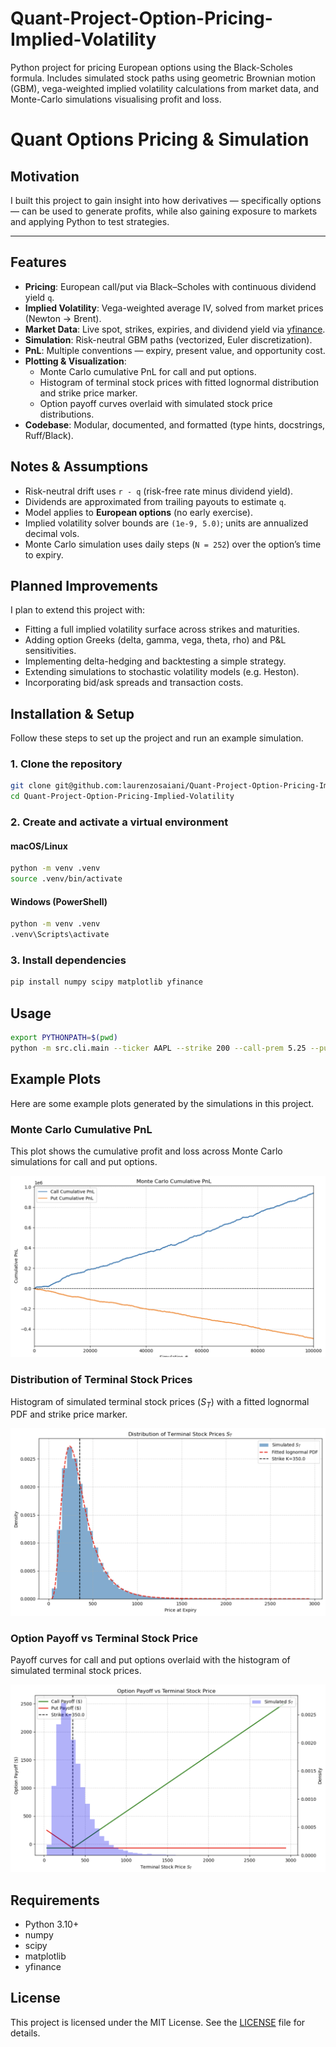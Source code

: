 # Quant-Project-Option-Pricing-Implied-Volatility
Python project for pricing European options using the Black-Scholes formula. Includes simulated stock paths using geometric Brownian motion (GBM), vega-weighted implied volatility calculations from market data, and Monte-Carlo simulations visualising profit and loss.

# Quant Options Pricing & Simulation

## Motivation
I built this project to gain insight into how derivatives — specifically options — can be used to generate profits, while also gaining exposure to markets and applying Python to test strategies.

---

## Features
- **Pricing**: European call/put via Black–Scholes with continuous dividend yield `q`.
- **Implied Volatility**: Vega-weighted average IV, solved from market prices (Newton → Brent).
- **Market Data**: Live spot, strikes, expiries, and dividend yield via [yfinance](https://github.com/ranaroussi/yfinance).
- **Simulation**: Risk-neutral GBM paths (vectorized, Euler discretization).
- **PnL**: Multiple conventions — expiry, present value, and opportunity cost.
- **Plotting & Visualization**: 
  - Monte Carlo cumulative PnL for call and put options.
  - Histogram of terminal stock prices with fitted lognormal distribution and strike price marker.
  - Option payoff curves overlaid with simulated stock price distributions.
- **Codebase**: Modular, documented, and formatted (type hints, docstrings, Ruff/Black).

## Notes & Assumptions
- Risk-neutral drift uses `r - q` (risk-free rate minus dividend yield).
- Dividends are approximated from trailing payouts to estimate `q`.
- Model applies to **European options** (no early exercise).
- Implied volatility solver bounds are `(1e-9, 5.0)`; units are annualized decimal vols.
- Monte Carlo simulation uses daily steps (`N = 252`) over the option’s time to expiry.
  
## Planned Improvements
I plan to extend this project with:
- Fitting a full implied volatility surface across strikes and maturities.
- Adding option Greeks (delta, gamma, vega, theta, rho) and P&L sensitivities.
- Implementing delta-hedging and backtesting a simple strategy.
- Extending simulations to stochastic volatility models (e.g. Heston).
- Incorporating bid/ask spreads and transaction costs.

## Installation & Setup

Follow these steps to set up the project and run an example simulation.

### 1. Clone the repository

```bash
git clone git@github.com:laurenzosaiani/Quant-Project-Option-Pricing-Implied-Volatility.git
cd Quant-Project-Option-Pricing-Implied-Volatility

```
### 2. Create and activate a virtual environment 

#### macOS/Linux
```bash
python -m venv .venv
source .venv/bin/activate

```


#### Windows (PowerShell)
```bash
python -m venv .venv
.venv\Scripts\activate

```

### 3. Install dependencies

```bash
pip install numpy scipy matplotlib yfinance

```

## Usage

```bash
export PYTHONPATH=$(pwd)
python -m src.cli.main --ticker AAPL --strike 200 --call-prem 5.25 --put-prem 4.80 --expiry-years 0.25 --rate 0.04 --sims 10000

```

## Example Plots

Here are some example plots generated by the simulations in this project.

### Monte Carlo Cumulative PnL
This plot shows the cumulative profit and loss across Monte Carlo simulations for call and put options.

![Monte Carlo Cumulative PnL](images/cumulative_pnl_plot.png)

### Distribution of Terminal Stock Prices
Histogram of simulated terminal stock prices ($S_T$) with a fitted lognormal PDF and strike price marker.

![Terminal Stock Price Distribution](images/terminal_distrabution.png)

### Option Payoff vs Terminal Stock Price
Payoff curves for call and put options overlaid with the histogram of simulated terminal stock prices.

![Option Payoff vs Terminal Stock Price](images/option_payoff_terminal_distrabution.png)

## Requirements
- Python 3.10+
- numpy
- scipy
- matplotlib
- yfinance

## License
This project is licensed under the MIT License. See the [LICENSE](LICENSE) file for details.
